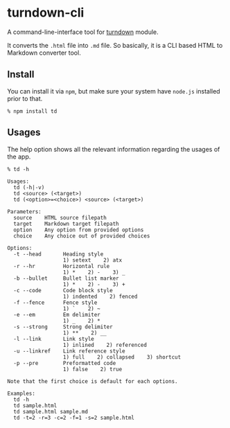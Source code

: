 # turndown-cli

A command-line-interface tool for [turndown](https://github.com/domchristie/turndown) module. 

It converts the `.html` file into `.md` file. So basically, it is a CLI based HTML to Markdown converter tool.

## Install

You can install it via `npm`, but make sure your system have `node.js` installed prior to that.

```shell
% npm install td

```

## Usages

The help option shows all the relevant information regarding the usages of the app.

```shell
% td -h

Usages:
  td (-h|-v)
  td <source> (<target>)
  td (<option>=<choice>) <source> (<target>)

Parameters:
  source    HTML source filepath
  target    Markdown target filepath
  option    Any option from provided options
  choice    Any choice out of provided choices

Options:
  -t --head       Heading style
                  1) setext    2) atx
  -r --hr         Horizontal rule
                  1) *    2) -    3) _
  -b --bullet     Bullet list marker
                  1) *    2) -    3) +
  -c --code       Code block style
                  1) indented    2) fenced
  -f --fence      Fence style
                  1) `    2) ~
  -e --em         Em delimiter
                  1) _    2) *
  -s --strong     Strong delimiter
                  1) **    2) __
  -l --link       Link style
                  1) inlined    2) referenced
  -u --linkref    Link reference style
                  1) full    2) collapsed    3) shortcut
  -p --pre        Preformatted code
                  1) false    2) true

Note that the first choice is default for each options.

Examples:
  td -h
  td sample.html
  td sample.html sample.md
  td -t=2 -r=3 -c=2 -f=1 -s=2 sample.html


```